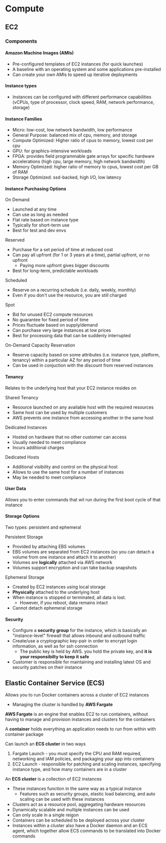 # Compute

## EC2

### Components

#### Amazon Machine Images (AMIs)
- Pre-configured templates of EC2 instances (for quick launches)
- A baseline with an operating system and some applications pre-installed
- Can create your own AMIs to speed up iterative deployments

#### Instance types
- Instances can be configured with different performance capabilities (vCPUs, type of processor, clock speed, RAM, network performance, storage)

#### Instance Families
- Micro: low-cost, low network bandwidth, low performance
- General Purpose: balanced mix of cpu, memory, and storage
- Compute Optimized: Higher ratio of cpus to memory, lowest cost per cpu
- GPU: for graphics-intensive workloads
- FPGA: provides field programmable gate arrays for specific hardware accelerations (high cpu, large memory, high network bandwidth)
- Memory Optimized: higher ratio of memory to cpus, lowest cost per GB of RAM
- Storage Optimized: ssd-backed, high I/O, low latency

#### Instance Purchasing Options
On Demand
- Launched at any time
- Can use as long as needed
- Flat rate based on instance type
- Typically for short-term use
- Best for test and dev envs

Reserved
- Purchase for a set period of time at reduced cost
- Can pay all upfront (for 1 or 3 years at a time), partial upfront, or no upfront
	- Paying more upfront gives bigger discounts
- Best for long-term, predictable workloads

Scheduled
- Reserve on a recurring schedule (i.e. daily, weekly, monthly)
- Even if you don't use the resource, you are still charged

Spot
- Bid for unused EC2 compute resources
- No guarantee for fixed period of time
- Prices fluctuate based on supply/demand
- Can purchase very large instances at low prices
- Best for processing data that can be suddenly interrupted

On-Demand Capacity Reservation
- Reserve capacity based on some attributes (i.e. instance type, platform, tenancy) within a particular AZ for any period of time
- Can be used in conjuction with the discount from reserved instances

#### Tenancy
Relates to the underlying host that your EC2 instance resides on

Shared Tenancy
- Resource launched on any available host with the required resources
- Same host can be used by multiple customers
- AWS prevents one instance from accessing another in the same host

Dedicated Instances
- Hosted on hardware that no other customer can access
- Usually needed to meet compliance
- Incurs additional charges

Dedicated Hosts
- Additional visibility and control on the physical host
- Allows to use the same host for a number of instances
- May be needed to meet compliance

#### User Data
Allows you to enter commands that wil run during the first boot cycle of that instance

#### Storage Options
Two types: persistent and ephemeral

Persistent Storage
- Provided by attaching EBS volumes
- EBS volumes are separated from EC2 instances (so you can detach a volume from one instance and attach it to another)
- Volumes are **logically** attached via AWS network
- Volumes support encryption and can take backup snapshots

Ephemeral Storage
- Created by EC2 instances using local storage
- **Physically** attached to the underlying host
- When instance is stopped or terminated, all data is lost.
	- However, if you reboot, data remains intact
- Cannot detach ephemeral storage

#### Security
- Configure a **security group** for the instance, which is basically an "instance-level" firewall that allows inbound and outbound traffic
- Create/use a cryptographic key-pair in order to encrypt login information, as well as for ssh connection
	- The public key is held by AWS. you hold the private key, and **it is your responsibilty to keep it safe**
- Customer is responsible for maintaining and installing latest OS and security patches on their instance

## Elastic Container Service (ECS)

Allows you to run Docker containers across a cluster of EC2 instances
- Managing the cluster is handled by **AWS Fargate**

**AWS Fargate** is an engine that enables EC2 to run containers, without having to manage and provision instances and clusters for the containers

A **container** holds everything an application needs to run from within with container package

Can launch an **ECS cluster** in two ways
1. Fargate Launch - you must specify the CPU and RAM required, networking and IAM policies, and packaging your app into containers
2. EC2 Launch - responsible for patching and scaling instances, specifying instance type, and how many containers are in a cluster

An **ECS cluster** is a collection of EC2 instances
- These instances function in the same way as a typical instance
	- Features such as security groups, elastic load balancing, and auto scaling can be used with these instances
- Clusters act as a resource pool, aggregating hardware resources
- Dynamically scalable and multiple instances can be used
- Can only scale in a single reigon
- Containers can be scheduled to be deployed across your cluster
- Instances within a cluster also have a Docker daemon and an ECS agent, which together allow ECS commands to be translated into Docker commands
